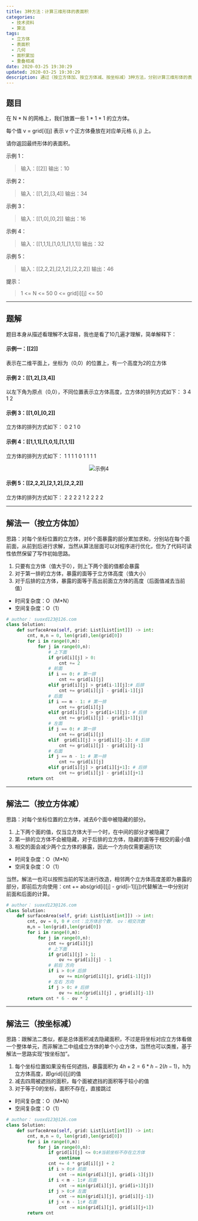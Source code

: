 ```yaml
---
title: 3种方法：计算三维形体的表面积
categories:
  - 技术资料
  - 算法
tags:
  - 立方体
  - 表面积
  - 几何
  - 面积累加
  - 重叠相减
date: 2020-03-25 19:30:29
updated: 2020-03-25 19:30:29
description: 通过（按立方体加、按立方体减、按坐标减）3种方法，分别计算三维形体的表面积...
---
```


## 题目
在 N * N 的网格上，我们放置一些 1 * 1 * 1  的立方体。

每个值 v = grid[i][j] 表示 v 个正方体叠放在对应单元格 (i, j) 上。

请你返回最终形体的表面积。

 

示例 1：

>输入：[[2]]
输出：10

示例 2：

>输入：[[1,2],[3,4]]
输出：34

示例 3：

>输入：[[1,0],[0,2]]
输出：16

示例 4：
>输入：[[1,1,1],[1,0,1],[1,1,1]]
输出：32

示例 5：
>输入：[[2,2,2],[2,1,2],[2,2,2]]
输出：46
 

提示：

> 1 <= N <= 50
0 <= grid[i][j] <= 50
***

## 题解
题目本身从描述看理解不太容易，我也是看了10几遍才理解，简单解释下：

#### 示例一：[[2]]
表示在二维平面上，坐标为（0,0）的位置上，有一个高度为2的立方体
#### 示例 2：[[1,2],[3,4]]
以左下角为原点（0,0），不同位置表示立方体高度，立方体的排列方式如下：
3 4
1 2
#### 示例 3：[[1,0],[0,2]]
立方体的排列方式如下：
0 2
1 0
#### 示例 4：[[1,1,1],[1,0,1],[1,1,1]]
立方体的排列方式如下：
1 1 1
1 0 1
1 1 1


 <center>
    <img src="/img/tech/20200325130312830.jpg" title="示例4"/>
    </center>

#### 示例 5：[[2,2,2],[2,1,2],[2,2,2]]
立方体的排列方式如下：
2 2 2
2 1 2
2 2 2
***
## 解法一（按立方体加）
思路：对每个坐标位置的立方体，对6个面暴露的部分累加求和，分别站在每个面前面，从前到后进行求解，当然从算法层面可以对程序进行优化，但为了代码可读性依然保留了写作初始思路。
1. 只要有立方体（值大于0），则上下两个面的值都会暴露
2. 对于第一排的立方体，暴露的面等于立方体高度（值大小）
3. 对于后排的立方体，暴露的面等于高出前面立方体的高度（后面值减去当前值）

* 时间复杂度：O（M*N）
* 空间复杂度：O（1）

```python
# author： suoxd123@126.com
class Solution:
    def surfaceArea(self, grid: List[List[int]]) -> int:
        cnt, m,n = 0, len(grid),len(grid[0])        
        for i in range(0,m):
            for j in range(0,n):
                # 上下面
                if grid[i][j] > 0:
                    cnt += 2
                # 前面
                if i == 0: # 第一排
                    cnt += grid[i][j]
                elif grid[i][j] > grid[i-1][j]:# 后排
                    cnt += grid[i][j] - grid[i-1][j]
                # 后面
                if i == m - 1: # 第一排
                    cnt += grid[i][j]
                elif grid[i][j] > grid[i+1][j]: # 后排
                    cnt += grid[i][j] - grid[i+1][j]
                # 左面
                if j == 0: # 第一排
                    cnt += grid[i][j]
                elif  grid[i][j] > grid[i][j-1]: # 后排
                    cnt += grid[i][j] - grid[i][j-1]
                # 右面
                if j == n - 1: # 第一排
                    cnt += grid[i][j]
                elif grid[i][j] > grid[i][j+1]: # 后排
                    cnt += grid[i][j] - grid[i][j+1]
        return cnt
```

***
## 解法二（按立方体减）
思路：对每个坐标位置的立方体，减去6个面中被隐藏的部分。

1. 上下两个面的值，仅当立方体大于一个时，在中间的部分才被隐藏了
2. 第一排的立方体不会被隐藏，对于后排的立方体，隐藏的面等于相交的最小值
3. 相交的面会减少两个立方体的暴露，因此一个方向仅需要遍历1次

* 时间复杂度：O（M*N）
* 空间复杂度：O（1）

当然，解法一也可以按照当前的写法进行改造，相邻两个立方体高度差即为暴露的部分，即前后方向使用：cnt += abs(grid[i][j] - grid[i-1][j])代替解法一中分别对前面和后面的计算。

```python
# author： suoxd123@126.com
class Solution:
    def surfaceArea(self, grid: List[List[int]]) -> int:
        cnt, ov = 0, 0 # cnt：立方体总个数， ov：相交次数
        m,n = len(grid),len(grid[0])
        for i in range(0,m):
            for j in range(0,n):
                cnt += grid[i][j]
                # 上下面
                if grid[i][j] > 1:
                    ov += grid[i][j] - 1
                # 前后 方向
                if i > 0:# 后排
                    ov += min(grid[i][j], grid[i-1][j])
                # 左右 方向
                if j > 0: # 后排
                    ov += min(grid[i][j] , grid[i][j-1])
        return cnt * 6 - ov * 2
```
***
## 解法三（按坐标减）
思路：跟解法二类似，都是总体面积减去隐藏面积，不过是将坐标对应立方体看做一个整体单元，而非解法二中组成立方体的单个小立方体，当然也可以类推，基于解法一思路实现“按坐标加”。
1. 每个坐标位置如果没有任何遮挡，暴露面积为 $4h+2 = 6*h - 2 (h - 1)$，h为立方体高度，即grid[i][j]的值
2. 减去四周被遮挡的面积，每个面被遮挡的面积等于较小的值
3. 对于等于0的坐标，面积不存在，直接跳过
* 时间复杂度：O（M*N）
* 空间复杂度：O（1）
```python
# author： suoxd123@126.com
class Solution:
    def surfaceArea(self, grid: List[List[int]]) -> int:
        cnt, m,n = 0, len(grid),len(grid[0])        
        for i in range(0,m):
            for j in range(0,n):
                if grid[i][j] <= 0:#当前坐标不存在立方体
                    continue
                cnt += 4 * grid[i][j] + 2                
                if i > 0:# 前面
                    cnt -= min(grid[i][j], grid[i-1][j])
                if i < m - 1:# 后面
                    cnt -= min(grid[i][j], grid[i+1][j])
                if j > 0:# 左面
                    cnt -= min(grid[i][j], grid[i][j-1])
                if j < n - 1:# 右面
                    cnt -= min(grid[i][j], grid[i][j+1])
        return cnt
```
